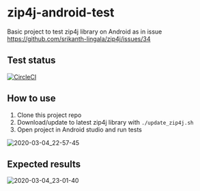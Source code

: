 # zip4j-android-test
Basic project to test zip4j library on Android as in issue https://github.com/srikanth-lingala/zip4j/issues/34

## Test status
[![CircleCI](https://circleci.com/gh/nicolabeghin/zip4j-android-test.svg?style=svg)](https://circleci.com/gh/circleci/circleci-docs)

## How to use

1. Clone this project repo
2. Download/update to latest zip4j library with `./update_zip4j.sh`
3. Open project in Android studio and run tests

![2020-03-04_22-57-45](https://user-images.githubusercontent.com/2743637/75927039-dec22b00-5e6b-11ea-8f4c-0db2460642dd.jpg)

## Expected results

![2020-03-04_23-01-40](https://user-images.githubusercontent.com/2743637/75927170-25b02080-5e6c-11ea-80cc-e5e87dc1f3a0.jpg)
